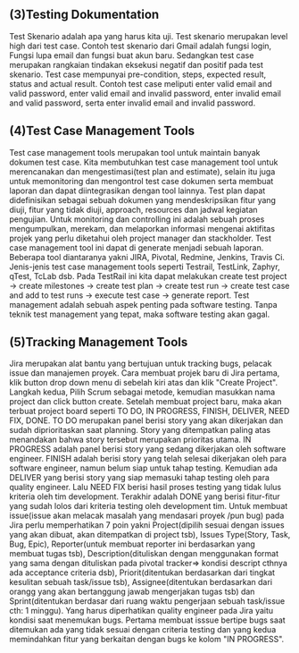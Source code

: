 <h2>(3)Testing Dokumentation</h2>

Test Skenario adalah apa yang harus kita uji. Test skenario merupakan level high dari test case. Contoh test skenario dari Gmail adalah fungsi login, Fungsi lupa email dan fungsi buat akun baru. Sedangkan test case merupakan rangkaian tindakan eksekusi negatif dan positif pada test skenario. Test case mempunyai pre-condition, steps, expected result, status and actual result. Contoh test case meliputi enter valid email and valid password, enter valid email and invalid password, enter invalid email and valid password, serta enter invalid email and invalid password.

<h2>(4)Test Case Management Tools</h2>
Test case management tools merupakan tool untuk maintain banyak dokumen test case. Kita membutuhkan test case management tool untuk merencanakan dan mengestimasi(test plan and estimate), selain itu juga untuk memonitoring dan mengontrol test case dokumen serta membuat laporan dan dapat diintegrasikan dengan tool lainnya. Test plan dapat didefinisikan sebagai sebuah dokumen yang mendeskripsikan fitur yang diuji, fitur yang tidak diuji, approach, resources dan jadwal kegiatan pengujian. Untuk monitoring dan controlling ini adalah sebuah proses mengumpulkan, merekam, dan melaporkan informasi mengenai aktifitas projek yang perlu diketahui oleh project manager dan stackholder. Test case management tool ini dapat di generate menjadi sebuah laporan. Beberapa tool diantaranya yakni JIRA, Pivotal, Redmine, Jenkins, Travis Ci. Jenis-jenis test case management tools seperti Testrail, TestLink, Zaphyr, qTest, TcLab dsb. Pada TestRail ini kita dapat melakukan create test project -> create milestones -> create test plan -> create test run -> create test case and add to test runs -> execute test case -> generate report. Test management adalah sebuah aspek penting pada software testing. Tanpa teknik test management yang tepat, maka software testing akan gagal.

<h2>(5)Tracking Management Tools</h2>
Jira merupakan alat bantu yang bertujuan untuk tracking bugs, pelacak issue dan manajemen proyek. Cara membuat projek baru di Jira pertama, klik button drop down menu di sebelah kiri atas dan klik "Create Project". Langkah kedua, Pilih Scrum sebagai metode, kemudian masukkan nama project dan click button create. Setelah membuat project baru, maka akan terbuat project board seperti TO DO, IN PROGRESS, FINISH, DELIVER, NEED FIX, DONE. TO DO merupakan panel berisi story yang akan dikerjakan dan sudah diprioritaskan saat planning. Story yang ditempatkan paling atas menandakan bahwa story tersebut merupakan prioritas utama. IN PROGRESS adalah panel berisi story yang sedang dikerjakan oleh software engineer. FINISH adalah berisi story yang  telah selesai dikerjakan oleh para software engineer, namun belum siap untuk tahap testing. Kemudian ada DELIVER yang berisi story yang siap memasuki tahap testing oleh para quality engineer. Lalu NEED FIX berisi hasil proses testing yang tidak lulus kriteria oleh tim development. Terakhir adalah DONE yang berisi fitur-fitur yang sudah lolos dari kriteria testing oleh development tim. Untuk membuat issue(issue akan melacak masalah yang mendasari proyek /pun bug) pada Jira perlu memperhatikan 7 poin yakni Project(dipilih sesuai dengan issues yang akan dibuat, akan ditempatkan di project tsb), Issues Type(Story, Task, Bug, Epic), Reporter(untuk membuat reporter ini berdasarkan yang membuat tugas tsb), Description(dituliskan dengan menggunakan format yang sama dengan dituliskan pada pivotal tracker=> kondisi descript cthnya ada acceptance criteria dsb), Priorit(ditentukan berdasarkan dari tingkat kesulitan sebuah task/issue tsb), Assignee(ditentukan berdasarkan dari orangg yang akan bertanggung jawab mengerjakan tugas tsb) dan Sprint(ditentukan berdasar dari ruang waktu pengerjaan sebuah task/issue cth: 1 minggu). Yang harus diperhatikan quality engineer pada Jira yaitu kondisi saat menemukan bugs. Pertama membuat isssue bertipe bugs saat ditemukan ada yang tidak sesuai dengan criteria testing dan yang kedua memindahkan fitur yang berkaitan dengan bugs ke kolom "IN PROGRESS".